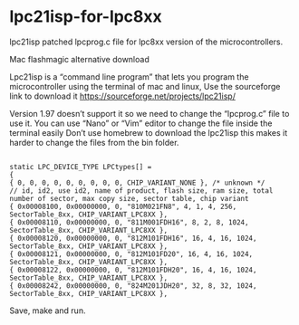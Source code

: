 # lpc21isp-for-lpc8xx
lpc21isp patched lpcprog.c file for lpc8xx version of the microcontrollers.

Mac flashmagic alternative download


Lpc21isp is a “command line program” that lets you program the microcontroller using the terminal of mac and linux, Use the sourceforge link to download it https://sourceforge.net/projects/lpc21isp/


Version 1.97 doesn’t support it so we need to change the “lpcprog.c” file to use it. You can use “Nano” or “Vim” editor to change the file inside the terminal easily 
Don’t use homebrew to download the lpc21isp this makes it harder to change the files from the bin folder.
```

static LPC_DEVICE_TYPE LPCtypes[] =
{
{ 0, 0, 0, 0, 0, 0, 0, 0, 0, CHIP_VARIANT_NONE }, /* unknown */
// id, id2, use id2, name of product, flash size, ram size, total number of sector, max copy size, sector table, chip variant
{ 0x00008100, 0x00000000, 0, "810M021FN8", 4, 1, 4, 256, SectorTable_8xx, CHIP_VARIANT_LPC8XX },
{ 0x00008110, 0x00000000, 0, "811M001FDH16", 8, 2, 8, 1024, SectorTable_8xx, CHIP_VARIANT_LPC8XX },
{ 0x00008120, 0x00000000, 0, "812M101FDH16", 16, 4, 16, 1024, SectorTable_8xx, CHIP_VARIANT_LPC8XX },
{ 0x00008121, 0x00000000, 0, "812M101FD20", 16, 4, 16, 1024, SectorTable_8xx, CHIP_VARIANT_LPC8XX },
{ 0x00008122, 0x00000000, 0, "812M101FDH20", 16, 4, 16, 1024, SectorTable_8xx, CHIP_VARIANT_LPC8XX },
{ 0x00008242, 0x00000000, 0, "824M201JDH20", 32, 8, 32, 1024, SectorTable_8xx, CHIP_VARIANT_LPC8XX },

```

Save, make and run.


